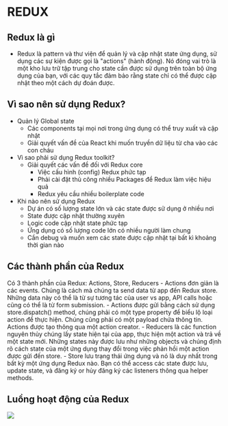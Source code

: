 # REDUX
## Redux là gì 
- Redux là pattern và thư viện để quản lý và cập nhật state ứng dụng, sử dụng các sự kiện được gọi là "actions" (hành động). Nó đóng vai trò là một kho lưu trữ tập trung cho state cần được sử dụng trên toàn bộ ứng dụng của bạn, với các quy tắc đảm bảo rằng state chỉ có thể được cập nhật theo một cách dự đoán được.
## Vì sao nên sử dụng Redux? 
- Quản lý Global state 
    - Các components tại mọi nơi trong ứng dụng có thể truy xuất và cập nhật
    - Giải quyết vấn đề của React khi muốn truyền dữ liệu từ cha vào các con cháu
- Vì sao phải sử dụng Redux toolkit?
    - Giải quyết các vấn đề đối với Redux core
        - Việc cấu hình (config) Redux phức tạp
        - Phải cài đặt thủ công nhiều Packages để Redux làm việc hiệu quả
        - Redux yêu cầu nhiều boilerplate code
- Khi nào nên sử dụng Redux
    - Dự án có số lượng state lớn và các state được sử dụng ở nhiều nơi
    - State được cập nhật thường xuyên 
    - Logic code cập nhật state phức tạp 
    - Ứng dụng có số lượng code lớn có nhiều người làm chung 
    - Cần debug và muốn xem các state được cập nhật tại bất kì khoảng thời gian nào
## Các thành phần của Redux
Có 3 thành phần của Redux: Actions, Store, Reducers
    - Actions đơn giản là các events. Chúng là cách mà chúng ta send data từ app đến Redux store. Những data này có thể là từ sự tương tác của user vs app, API calls hoặc cũng có thể là từ form submission.
        - Actions được gửi bằng cách sử dụng store.dispatch() method, chúng phải có một type property để biểu lộ loại action để thực hiện. Chúng cũng phải có một payload chứa thông tin. Actions được tạo thông qua một action creator.
    - Reducers là các function nguyên thủy chúng lấy state hiện tại của app, thực hiện một action và trả về một state mới. Những states này được lưu như những objects và chúng định rõ cách state của một ứng dụng thay đổi trong việc phản hồi một action được gửi đến store.
    - Store lưu trạng thái ứng dụng và nó là duy nhất trong bất kỳ một ứng dụng Redux nào. Bạn có thể access các state được lưu, update state, và đăng ký or hủy đăng ký các listeners thông qua helper methods.
## Luồng hoạt động của Redux 
![](https://images.viblo.asia/3eca7a19-82be-4c9f-8bfc-cbeac838106b.png)
